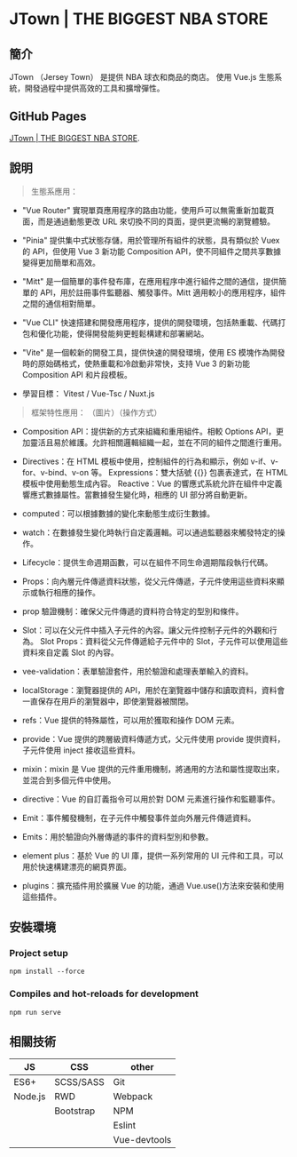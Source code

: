 # JTown | THE BIGGEST NBA STORE

## 簡介

JTown （Jersey Town） 是提供 NBA 球衣和商品的商店。
使用 Vue.js 生態系統，開發過程中提供高效的工具和擴增彈性。

## GitHub Pages

[JTown | THE BIGGEST NBA STORE](https://snowman12320.github.io/jtown-cli/).

## 說明

> 生態系應用：

- "Vue Router" 實現單頁應用程序的路由功能，使用戶可以無需重新加載頁面，而是通過動態更改 URL 來切換不同的頁面，提供更流暢的瀏覽體驗。

- "Pinia" 提供集中式狀態存儲，用於管理所有組件的狀態，具有類似於 Vuex 的 API，但使用 Vue 3 新功能 Composition API，使不同組件之間共享數據變得更加簡單和高效。

- "Mitt" 是一個簡單的事件發布庫，在應用程序中進行組件之間的通信，提供簡單的 API，用於註冊事件監聽器、觸發事件。Mitt 適用較小的應用程序，組件之間的通信相對簡單。

- "Vue CLI" 快速搭建和開發應用程序，提供的開發環境，包括熱重載、代碼打包和優化功能，使得開發能夠更輕鬆構建和部署網站。

- "Vite" 是一個較新的開發工具，提供快速的開發環境，使用 ES 模塊作為開發時的原始碼格式，使熱重載和冷啟動非常快，支持 Vue 3 的新功能 Composition API 和片段模板。

- 學習目標： Vitest / Vue-Tsc / Nuxt.js

> 框架特性應用：
  （圖片）（操作方式）

- Composition API：提供新的方式來組織和重用組件。相較 Options API，更加靈活且易於維護。允許相關邏輯組織一起，並在不同的組件之間進行重用。

- Directives：在 HTML 模板中使用，控制組件的行為和顯示，例如 v-if、v-for、v-bind、v-on 等。
Expressions：雙大括號 {{}} 包裹表達式，在 HTML 模板中使用動態生成內容。
Reactive：Vue 的響應式系統允許在組件中定義響應式數據屬性。當數據發生變化時，相應的 UI 部分將自動更新。

- computed：可以根據數據的變化來動態生成衍生數據。

- watch：在數據發生變化時執行自定義邏輯。可以通過監聽器來觸發特定的操作。

- Lifecycle：提供生命週期函數，可以在組件不同生命週期階段執行代碼。

- Props：向內層元件傳遞資料狀態，從父元件傳遞，子元件使用這些資料來顯示或執行相應的操作。
- prop 驗證機制：確保父元件傳遞的資料符合特定的型別和條件。

- Slot：可以在父元件中插入子元件的內容。讓父元件控制子元件的外觀和行為。
Slot Props：資料從父元件傳遞給子元件中的 Slot，子元件可以使用這些資料來自定義 Slot 的內容。

- vee-validation：表單驗證套件，用於驗證和處理表單輸入的資料。

- localStorage：瀏覽器提供的 API，用於在瀏覽器中儲存和讀取資料，資料會一直保存在用戶的瀏覽器中，即使瀏覽器被關閉。

- refs：Vue 提供的特殊屬性，可以用於獲取和操作 DOM 元素。

- provide：Vue 提供的跨層級資料傳遞方式，父元件使用 provide 提供資料，子元件使用 inject 接收這些資料。

- mixin：mixin 是 Vue 提供的元件重用機制，將通用的方法和屬性提取出來，並混合到多個元件中使用。

- directive：Vue 的自訂義指令可以用於對 DOM 元素進行操作和監聽事件。

- Emit：事件觸發機制，在子元件中觸發事件並向外層元件傳遞資料。
- Emits：用於驗證向外層傳遞的事件的資料型別和參數。

- element plus：基於 Vue 的 UI 庫，提供一系列常用的 UI 元件和工具，可以用於快速構建漂亮的網頁界面。

- plugins：擴充插件用於擴展 Vue 的功能，通過 Vue.use()方法來安裝和使用這些插件。

## 安裝環境

### Project setup

```
npm install --force
```

### Compiles and hot-reloads for development

```
npm run serve
```

## 相關技術

| JS      | CSS       | other        |
| ------- | --------- | ------------ |
| ES6+    | SCSS/SASS | Git          |
| Node.js | RWD       | Webpack      |
|         | Bootstrap | NPM          |
|         |           | Eslint       |
|         |           | Vue-devtools |
